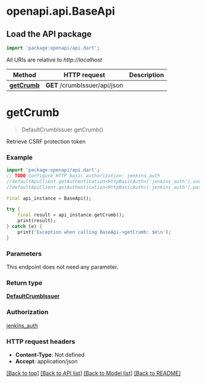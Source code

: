 # openapi.api.BaseApi

## Load the API package
```dart
import 'package:openapi/api.dart';
```

All URIs are relative to *http://localhost*

Method | HTTP request | Description
------------- | ------------- | -------------
[**getCrumb**](BaseApi.md#getcrumb) | **GET** /crumbIssuer/api/json | 


# **getCrumb**
> DefaultCrumbIssuer getCrumb()



Retrieve CSRF protection token

### Example
```dart
import 'package:openapi/api.dart';
// TODO Configure HTTP basic authorization: jenkins_auth
//defaultApiClient.getAuthentication<HttpBasicAuth>('jenkins_auth').username = 'YOUR_USERNAME'
//defaultApiClient.getAuthentication<HttpBasicAuth>('jenkins_auth').password = 'YOUR_PASSWORD';

final api_instance = BaseApi();

try {
    final result = api_instance.getCrumb();
    print(result);
} catch (e) {
    print('Exception when calling BaseApi->getCrumb: $e\n');
}
```

### Parameters
This endpoint does not need any parameter.

### Return type

[**DefaultCrumbIssuer**](DefaultCrumbIssuer.md)

### Authorization

[jenkins_auth](../README.md#jenkins_auth)

### HTTP request headers

 - **Content-Type**: Not defined
 - **Accept**: application/json

[[Back to top]](#) [[Back to API list]](../README.md#documentation-for-api-endpoints) [[Back to Model list]](../README.md#documentation-for-models) [[Back to README]](../README.md)


